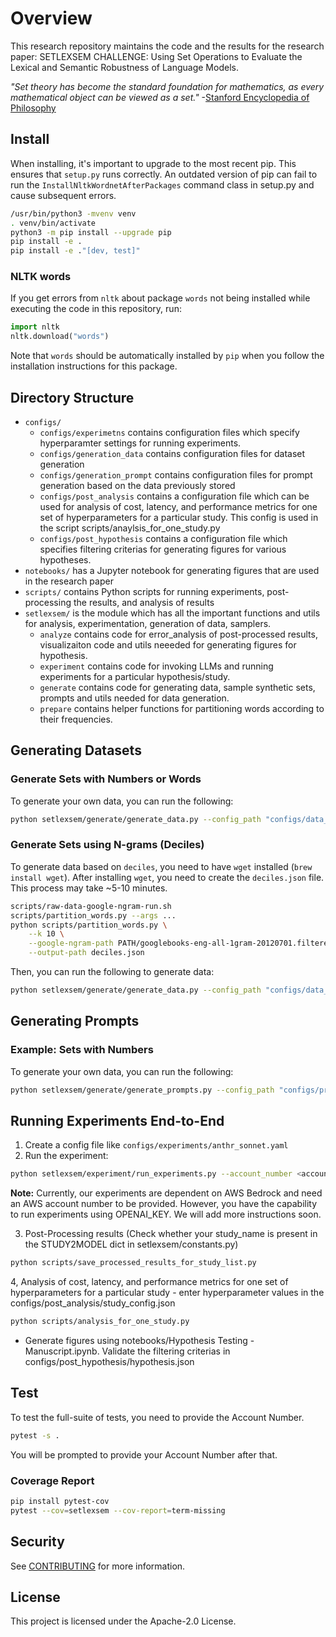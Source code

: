 # Overview

This research repository maintains the code and the results for the research paper: SETLEXSEM CHALLENGE: Using Set Operations to Evaluate the Lexical and Semantic Robustness of Language Models.

_"Set theory has become the standard foundation for mathematics, as every mathematical object can be viewed as a set."_ -[Stanford Encyclopedia of Philosophy](https://plato.stanford.edu/entries/set-theory/)

## Install

When installing, it's important to upgrade to the most recent pip. This ensures that `setup.py` runs correctly. An outdated version of pip can fail to run the `InstallNltkWordnetAfterPackages` command class in setup.py and cause subsequent errors.

``` bash
/usr/bin/python3 -mvenv venv
. venv/bin/activate
python3 -m pip install --upgrade pip
pip install -e .
pip install -e ."[dev, test]"
```

### NLTK words

If you get errors from `nltk` about package `words` not being installed while
executing the code in this repository, run:

``` python
import nltk
nltk.download("words")
```

Note that `words` should be automatically installed by `pip` when you follow
the installation instructions for this package.

## Directory Structure

* `configs/`
  * `configs/experimetns` contains configuration files which specify hyperparamter settings for running experiments.
  * `configs/generation_data` contains configuration files for dataset generation
  * `configs/generation_prompt` contains configuration files for prompt generation based on the data previously stored
  * `configs/post_analysis` contains a configuration file which can be used for analysis of cost, latency, and performance metrics for one set of hyperparameters for a particular study. This config is used in the script scripts/anaylsis_for_one_study.py
  * `configs/post_hypothesis` contains a configuration file which specifies filtering criterias for generating figures for various hypotheses.
* `notebooks/` has a Jupyter notebook for generating figures that are used in the research paper
* `scripts/` contains Python scripts for running experiments, post-processing the results, and analysis of results
* `setlexsem/` is the module which has all the important functions and utils for analysis, experimentation, generation of data, samplers.
  * `analyze` contains code for error_analysis of post-processed results, visualizaiton code and utils neeeded for generating figures for hypothesis.
  * `experiment` contains code for invoking LLMs and running experiments for a particular hypothesis/study.
  * `generate` contains code for generating data, sample synthetic sets, prompts and utils needed for data generation.
  * `prepare` contains helper functions for partitioning words according to their frequencies.

## Generating Datasets

### Generate Sets with Numbers or Words

To generate your own data, you can run the following:

```bash
python setlexsem/generate/generate_data.py --config_path "configs/data_generation/numbers_and_words.yaml" --seed_value 292 --save_data 1
```

### Generate Sets using N-grams (Deciles)

To generate data based on `deciles`, you need to have `wget` installed (`brew install wget`). After installing `wget`, you need to create the `deciles.json` file. This process may take ~5-10 minutes.

```bash
scripts/raw-data-google-ngram-run.sh
scripts/partition_words.py --args ...
python scripts/partition_words.py \
    --k 10 \
    --google-ngram-path PATH/googlebooks-eng-all-1gram-20120701.filtered \
    --output-path deciles.json
```

Then, you can run the following to generate data:

```bash
python setlexsem/generate/generate_data.py --config_path "configs/data_generation/deciles.yaml" --seed_value 292 --save_data 1
```

## Generating Prompts

### Example: Sets with Numbers

To generate your own data, you can run the following:

```bash
python setlexsem/generate/generate_prompts.py --config_path "configs/prompt_generation/test_config.yaml" --seed_value 292 --save_data 1
```

## Running Experiments End-to-End

1. Create a config file like `configs/experiments/anthr_sonnet.yaml`
2. Run the experiment:

  ```bash
  python setlexsem/experiment/run_experiments.py --account_number <account-number> --save_file 1 --load_last_run 1 --config_file configs/experiments/anthr_sonnet.yaml
  ```

  **Note:** Currently, our experiments are dependent on AWS Bedrock and need an AWS account number to be provided. However, you have the capability to run experiments using OPENAI_KEY. We will add more instructions soon.

3. Post-Processing results (Check whether your study_name is present in the STUDY2MODEL dict in setlexsem/constants.py)

```bash
python scripts/save_processed_results_for_study_list.py
```

4, Analysis of cost, latency, and performance metrics for one set of hyperparameters for a particular study - enter hyperparameter values in the configs/post_analysis/study_config.json

```bash
python scripts/analysis_for_one_study.py
```

* Generate figures using notebooks/Hypothesis Testing - Manuscript.ipynb. Validate the filtering criterias in configs/post_hypothesis/hypothesis.json

## Test

To test the full-suite of tests, you need to provide the Account Number.

```bash
pytest -s .
```

You will be prompted to provide your Account Number after that.

### Coverage Report

```bash
pip install pytest-cov
pytest --cov=setlexsem --cov-report=term-missing
```

## Security

See [CONTRIBUTING](CONTRIBUTING.md#security-issue-notifications) for more information.

## License

This project is licensed under the Apache-2.0 License.
